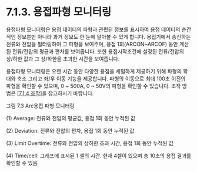 ﻿# 7.1.3. 용접파형 모니터링

용접파형 모니터링은 용접 데이터의 파형과 관련된 정보를 표시하여 용접 데이터의 순간적인 정보뿐만 아니라 과거 정보도 한 눈에 알아볼 수 있게 합니다. 용접기에서 송신하는 전류와 전압을 필터링하여 그 파형을 보여주며, 용접 1회(ARCON~ARCOF) 동안 계산된 전류/전압의 평균과 편차를 보여줍니다. 또한 용접시작조건에 설정된 전류/전압의 상/하한 값과 그 상/하한을 초과한 시간을 보여줍니다.

용접파형 모니터링은 오랜 시간 동안 다양한 용접을 세밀하게 제공하기 위해 파형의 확대와 축소 그리고 좌/우 이동 기능을 제공합니다. 파형의 이동으로 최대 100초 이전의 파형을 확인할 수 있으며, 0 ~ 500A, 0 ~ 50V의 파형을 확인할 수 있습니다. 조작 방법은 [[7.1.4 조작]](../1_Realtime_monitoring/4_operation.md)을 참고하시기 바랍니다.

 

그림 7.3 Arc용접 파형 모니터링


(1)	Average: 전류와 전압의 평균값, 용접 1회 동안 누적된 값

(2)	Deviation: 전류와 전압의 편차, 용접 1회 동안 누적된 값

(3)	Limit Overtime: 전류와 전압의 상하한 초과 시간, 용접 1회 동안 누적된 값

(4)	Time/cell: 그래프에 표시된 1 셀의 시간. 현재 4셀이 있으며 총 10초의 용접 결과를 확인할 수 있음

